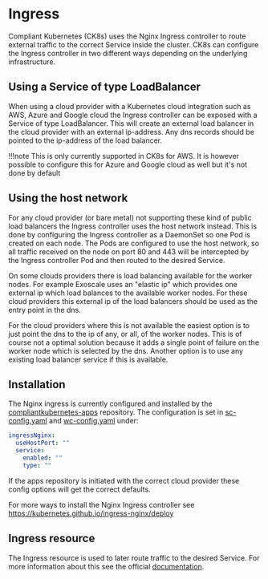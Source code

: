 # Ingress

Compliant Kubernetes (CK8s) uses the Nginx Ingress controller to route external traffic to the correct Service inside the cluster. CK8s can configure the Ingress controller in two different ways depending on the underlying infrastructure.

## Using a Service of type LoadBalancer

When using a cloud provider with a Kubernetes cloud integration such as AWS, Azure and Google cloud the Ingress
controller can be exposed with a Service of type LoadBalancer. This will create an external load balancer in the cloud
provider with an external ip-address. Any dns records should be pointed to the ip-address of the load balancer.

!!!note
    This is only currently supported in CK8s for AWS. It is however possible to configure this for Azure and Google cloud as well
    but it's not done by default

## Using the host network

For any cloud provider (or bare metal) not supporting these kind of public load balancers the Ingress controller
uses the host network instead. This is done by configuring the Ingress controller as a DaemonSet so one Pod
is created on each node. The Pods are configured to use the host network, so all traffic received on the node
on port 80 and 443 will be intercepted by the Ingress controller Pod and then routed to the desired Service.

On some clouds providers there is load balancing available for the worker nodes. For example Exoscale uses an "elastic ip"
which provides one external ip which load balances to the available worker nodes. For these cloud providers this external ip
of the load balancers should be used as the entry point in the dns.

For the cloud providers where this is not available the easiest option is to just point the dns to the ip of any, or all, of
the worker nodes. This is of course not a optimal solution because it adds a single point of failure on the worker node which
is selected by the dns. Another option is to use any existing load balancer service if this is available.

## Installation

The Nginx ingress is currently configured and installed by the
[compliantkubernetes-apps](https://github.com/elastisys/compliantkubernetes-apps) repository.
The configuration is set in
[sc-config.yaml](https://github.com/elastisys/compliantkubernetes-apps/blob/main/config/config/sc-config.yaml#L526-L530)
and [wc-config.yaml](https://github.com/elastisys/compliantkubernetes-apps/blob/main/config/config/wc-config.yaml#L322-L334) under:
```yaml
ingressNginx:
  useHostPort: ""
  service:
    enabled: ""
    type: ""
```
If the apps repository is initiated with the correct cloud provider these config options will get the
correct defaults.

For more ways to install the Nginx Ingress controller see <https://kubernetes.github.io/ingress-nginx/deploy>

## Ingress resource

The Ingress resource is used to later route traffic to the desired Service. For more information about this
see the official [documentation](https://kubernetes.io/docs/concepts/services-networking/ingress/).
